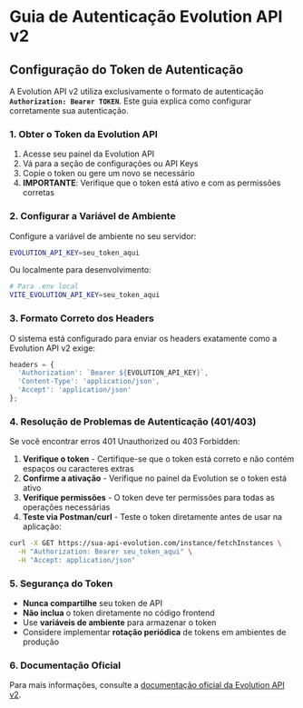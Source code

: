 # Guia de Autenticação Evolution API v2

## Configuração do Token de Autenticação

A Evolution API v2 utiliza exclusivamente o formato de autenticação **`Authorization: Bearer TOKEN`**. Este guia explica como configurar corretamente sua autenticação.

### 1. Obter o Token da Evolution API

1. Acesse seu painel da Evolution API
2. Vá para a seção de configurações ou API Keys
3. Copie o token ou gere um novo se necessário
4. **IMPORTANTE**: Verifique que o token está ativo e com as permissões corretas

### 2. Configurar a Variável de Ambiente

Configure a variável de ambiente no seu servidor:

```bash
EVOLUTION_API_KEY=seu_token_aqui
```

Ou localmente para desenvolvimento:

```bash
# Para .env local
VITE_EVOLUTION_API_KEY=seu_token_aqui
```

### 3. Formato Correto dos Headers

O sistema está configurado para enviar os headers exatamente como a Evolution API v2 exige:

```javascript
headers = {
  'Authorization': `Bearer ${EVOLUTION_API_KEY}`,
  'Content-Type': 'application/json',
  'Accept': 'application/json'
};
```

### 4. Resolução de Problemas de Autenticação (401/403)

Se você encontrar erros 401 Unauthorized ou 403 Forbidden:

1. **Verifique o token** - Certifique-se que o token está correto e não contém espaços ou caracteres extras
2. **Confirme a ativação** - Verifique no painel da Evolution se o token está ativo
3. **Verifique permissões** - O token deve ter permissões para todas as operações necessárias
4. **Teste via Postman/curl** - Teste o token diretamente antes de usar na aplicação:

```bash
curl -X GET https://sua-api-evolution.com/instance/fetchInstances \
  -H "Authorization: Bearer seu_token_aqui" \
  -H "Accept: application/json"
```

### 5. Segurança do Token

- **Nunca compartilhe** seu token de API
- **Não inclua** o token diretamente no código frontend
- Use **variáveis de ambiente** para armazenar o token
- Considere implementar **rotação periódica** de tokens em ambientes de produção

### 6. Documentação Oficial

Para mais informações, consulte a [documentação oficial da Evolution API v2](https://doc.evolution-api.com/v2/api-reference/get-information).